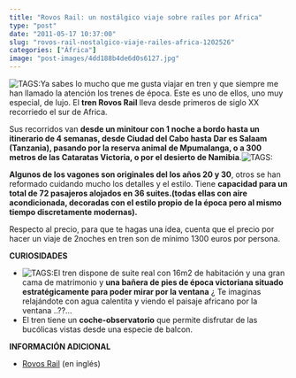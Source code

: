```yaml
---
title: "Rovos Rail: un nostálgico viaje sobre raíles por Africa"
type: "post"
date: "2011-05-17 10:37:00"
slug: "rovos-rail-nostalgico-viaje-railes-africa-1202526"
categories: ["África"]
image: "post-images/4dd188b4de6d0s6127.jpg"
---
```


![ TAGS:](post-images/4dd188b4de6d0s6127.jpg)Ya sabes lo mucho que me gusta viajar en tren y que siempre me han llamado la atención los trenes de época. Este es uno de ellos, uno muy especial, de lujo. El **tren Rovos Rail** lleva desde primeros de siglo XX recorriedo el sur de Africa.

Sus recorridos van **desde un minitour con 1 noche a bordo hasta un itinerario de 4 semanas, desde Ciudad del Cabo hasta Dar es Salaam (Tanzania), pasando por la reserva animal de Mpumalanga, o a 300 metros de las Cataratas Victoria, o por el desierto de Namibia**.![ TAGS:](post-images/4dd188b695af1s12537.jpg)

**Algunos de los vagones son originales del los años 20 y 30**, otros se han reformado cuidando mucho los detalles y el estilo. Tiene **capacidad para un total de 72 pasajeros alojados en 36 suites.(todas ellas con aire acondicionada, decoradas con el estilo propio de la época pero al mismo tiempo discretamente modernas).**

Respecto al precio, para que te hagas una idea, cuenta que el precio por hacer un viaje de 2noches en tren son de mínimo 1300 euros por persona.

**CURIOSIDADES**

- ![ TAGS:](post-images/4dd188b7f32f3s11030.jpg)El tren dispone de suite real con 16m2 de habitación y una gran cama de matrimonio y **una bañera de pies de época victoriana situado estratégicamente para poder mirar por la ventana** ¿ Te imaginas relajándote con agua calentita y viendo el paisaje africano por la ventana ..??...
- El tren tiene un **coche-observatorio** que permite disfrutar de las bucólicas vistas desde una especie de balcon.

**INFORMACIÓN ADICIONAL**

- [Rovos Rail](http://www.rovos.com/index.html) (en inglés)